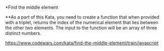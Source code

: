 *Find the middle element

**As a part of this Kata, you need to create a function that when provided with a triplet, returns the index of the numerical element that lies between the other two elements.  The input to the function will be an array of three distinct numbers.

https://www.codewars.com/kata/find-the-middle-element/train/javascript